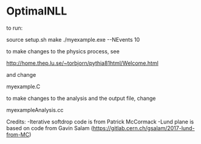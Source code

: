 # OptimalNLL

to run:

source setup.sh
make
./myexample.exe --NEvents 10

to make changes to the physics process, see

http://home.thep.lu.se/~torbjorn/pythia81html/Welcome.html

and change

myexample.C

to make changes to the analysis and the output file, change

myexampleAnalysis.cc

Credits:
-Iterative softdrop code is from Patrick McCormack
-Lund plane is based on code from Gavin Salam (https://gitlab.cern.ch/gsalam/2017-lund-from-MC)